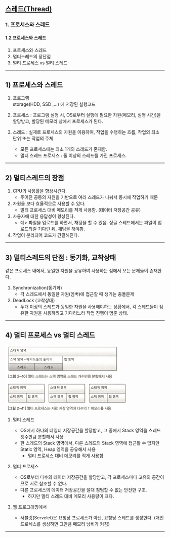 ## <a href = "../../README.md" target="_blank">스레드(Thread)</a>

### 1. 프로세스와 스레드
#### 1.2 프로세스와 스레드
1) 프로세스와 스레드
2) 멀티스레드의 장단점
3) 멀티 프로세스 vs 멀티 스레드

---

## 1) 프로세스와 스레드

1. 프로그램  
   storage(HDD, SSD ,...) 에 저장된 실행코드

2. 프로세스 : 프로그램 실행 시, OS로부터 실행에 필요한 자원(메모리, 실행 시간)을 할당받고, 할당된 메모리 상에서 프로세스가 된다.  
3. 스레드 : 실제로 프로세스의 자원을 이용하여, 작업을 수행하는 흐름, 작업의 최소 단위 또는 작업의 주체. 
   - 모든 프로세스에는 최소 1개의 스레드가 존재함.
   - 멀티 스레드 프로세스 : 둘 이상의 스레드를 가진 프로세스.

---

## 2) 멀티스레드의 장점
1. CPU의 사용률을 향상시킨다.
   - 주어진 공통의 자원을 기반으로 여러 스레드가 나눠서 동시에 작업하기 때문
2. 자원을 보다 효율적으로 사용할 수 있다.
   - 멀티 프로세스 대비 메모리를 적게 사용함. (데이터 저장공간 공유)
3. 사용자에 대한 응답성이 향상된다.
   - 예> 파일을 업로드를 하면서, 채팅을 할 수 있음. 싱글 스레드에서는 파일이 업로드되길 기다린 뒤, 채팅을 해야함.
4. 작업이 분리되어 코드가 간결해진다.

---

## 3) 멀티스레드의 단점 : 동기화, 교착상태

같은 프로세스 내에서, 동일한 자원을 공유하여 사용하는 점에서 오는 문제들이 존재한다.

1. Synchronization(동기화)
   - 각 스레드에서 동일한 자원(멤버)에 접근할 때 생기는 충돌문제
2. DeadLock (교착상태)
   - 두개 이상의 스레드가 동일한 자원을 사용해야하는 상황에서, 각 스레드들이 점유한 자원을 사용하려고 기다리느라 작업 진행이 멈춘 상태.

---

## 4) 멀티 프로세스 vs 멀티 스레드

![MultiThread](img/MultiThread.jpg)  ![MultiProcess](img/MultiProcess.jpg)

1. 멀티 스레드 
   - OS에서 하나의 데잉터 저장공간을 할당받고, 그 중에서 Stack 영역을 스레드 갯수만큼 분할해서 사용
   - 한 스레드의 Stack 영역에서, 다른 스레드의 Stack 영역에 접근할 수 없지만 Static 영역, Heap 영역을 공유해서 사용
     - 멀티 프로세스 대비 메모리를 적게 사용함

2. 멀티 프로세스
   - OS로부터 다수의 데이터 저장공간을 할당받고, 각 프로세스마다 고유의 공간이므로 서로 참조할 수 없다.
   - 다른 프로세스의 데이터 저장공간을 절대 침범할 수 없는 안전한 구조.
     - 하지만 멀티 스레드 대비 메모리 사용량이 크다.

3. 웹 프로그래밍에서
   - 서블릿(Servelet)은 요청당 프로세스가 아닌, 요청당 스레드를 생성한다. (매번 프로세스를 생성하면 그만큼 메모리 낭비가 커짐)

---